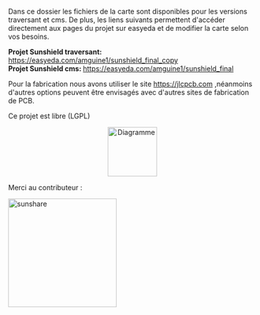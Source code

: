 Dans ce dossier les fichiers de la carte sont disponibles pour les versions traversant et cms. De plus, les liens suivants permettent d'accéder directement aux pages du projet sur easyeda et de modifier la carte selon vos besoins. 

<b> Projet Sunshield traversant: </b> https://easyeda.com/amguine1/sunshield_final_copy
<br>
<b> Projet Sunshield cms: </b> https://easyeda.com/amguine1/sunshield_final

Pour la fabrication nous avons utiliser le site https://jlcpcb.com ,néanmoins d'autres options peuvent être envisagés avec d'autres sites de fabrication de PCB.  

Ce projet est libre (LGPL)

<p align="center"> <img width="100" alt="Diagramme" src="https://user-images.githubusercontent.com/39769580/76168954-59dd5700-6174-11ea-9a1a-4f80a31cc3cf.jpg"> </p>



Merci au contributeur : 

<a href="http://sunshare.fr" target="_blank"><img src="https://user-images.githubusercontent.com/49123814/76154169-0c131100-60d8-11ea-8093-d38ee54677f5.png"  alt="sunshare" width="220"></a> 

